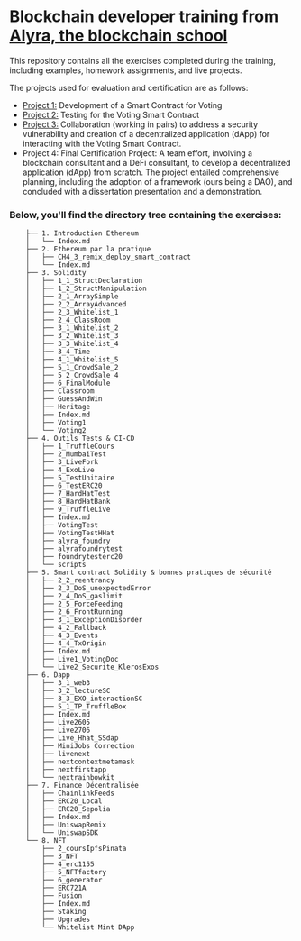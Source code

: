 # Blockchain developer training from [Alyra, the blockchain school](https://www.alyra.fr/)

This repository contains all the exercises completed during the training, including examples, homework assignments, and live projects.

The projects used for evaluation and certification are as follows:

- [Project 1:](https://github.com/ibourn/Developpeur-Ethereum-Template/blob/homework/3.%20Solidity/Voting2/README_Voting2.md) Development of a Smart Contract for Voting
- [Project 2:](https://github.com/ibourn/Developpeur-Ethereum-Template/blob/homework/4.%20Outils%20Tests%20%26%20CI-CD/VotingTest/readme.md) Testing for the Voting Smart Contract
- [Project 3:](https://github.com/AlyraButerin/VotingDapp) Collaboration (working in pairs) to address a security vulnerability and creation of a decentralized application (dApp) for interacting with the Voting Smart Contract.
- Project 4: Final Certification Project: A team effort, involving a blockchain consultant and a DeFi consultant, to develop a decentralized application (dApp) from scratch. The project entailed comprehensive planning, including the adoption of a framework (ours being a DAO), and concluded with a dissertation presentation and a demonstration.

### Below, you'll find the directory tree containing the exercises:

```
    ├── 1. Introduction Ethereum
    │   └── Index.md
    ├── 2. Ethereum par la pratique
    │   ├── CH4_3_remix_deploy_smart_contract
    │   └── Index.md
    ├── 3. Solidity
    │   ├── 1_1_StructDeclaration
    │   ├── 1_2_StructManipulation
    │   ├── 2_1_ArraySimple
    │   ├── 2_2_ArrayAdvanced
    │   ├── 2_3_Whitelist_1
    │   ├── 2_4_ClassRoom
    │   ├── 3_1_Whitelist_2
    │   ├── 3_2_Whitelist_3
    │   ├── 3_3_Whitelist_4
    │   ├── 3_4_Time
    │   ├── 4_1_Whitelist_5
    │   ├── 5_1_CrowdSale_2
    │   ├── 5_2_CrowdSale_4
    │   ├── 6_FinalModule
    │   ├── Classroom
    │   ├── GuessAndWin
    │   ├── Heritage
    │   ├── Index.md
    │   ├── Voting1
    │   └── Voting2
    ├── 4. Outils Tests & CI-CD
    │   ├── 1_TruffleCours
    │   ├── 2_MumbaiTest
    │   ├── 3_LiveFork
    │   ├── 4_ExoLive
    │   ├── 5_TestUnitaire
    │   ├── 6_TestERC20
    │   ├── 7_HardHatTest
    │   ├── 8_HardHatBank
    │   ├── 9_TruffleLive
    │   ├── Index.md
    │   ├── VotingTest
    │   ├── VotingTestHHat
    │   ├── alyra_foundry
    │   ├── alyrafoundrytest
    │   ├── foundrytesterc20
    │   └── scripts
    ├── 5. Smart contract Solidity & bonnes pratiques de sécurité
    │   ├── 2_2_reentrancy
    │   ├── 2_3_DoS_unexpectedError
    │   ├── 2_4_DoS_gaslimit
    │   ├── 2_5_ForceFeeding
    │   ├── 2_6_FrontRunning
    │   ├── 3_1_ExceptionDisorder
    │   ├── 4_2_Fallback
    │   ├── 4_3_Events
    │   ├── 4_4_TxOrigin
    │   ├── Index.md
    │   ├── Live1_VotingDoc
    │   └── Live2_Securite_KlerosExos
    ├── 6. Dapp
    │   ├── 3_1_web3
    │   ├── 3_2_lectureSC
    │   ├── 3_3_EXO_interactionSC
    │   ├── 5_1_TP_TruffleBox
    │   ├── Index.md
    │   ├── Live2605
    │   ├── Live2706
    │   ├── Live_Hhat_SSdap
    │   ├── MiniJobs Correction
    │   ├── livenext
    │   ├── nextcontextmetamask
    │   ├── nextfirstapp
    │   └── nextrainbowkit
    ├── 7. Finance Décentralisée
    │   ├── ChainlinkFeeds
    │   ├── ERC20_Local
    │   ├── ERC20_Sepolia
    │   ├── Index.md
    │   ├── UniswapRemix
    │   └── UniswapSDK
    └── 8. NFT
        ├── 2_coursIpfsPinata
        ├── 3_NFT
        ├── 4_erc1155
        ├── 5_NFTfactory
        ├── 6_generator
        ├── ERC721A
        ├── Fusion
        ├── Index.md
        ├── Staking
        ├── Upgrades
        └── Whitelist Mint DApp
```
